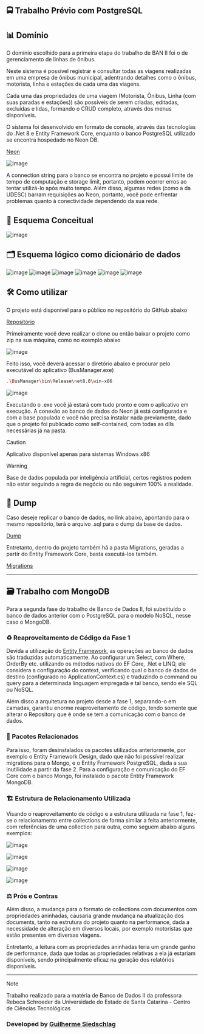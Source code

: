 ## 🚍 Trabalho Prévio com PostgreSQL

## 📊 Domínio

O domínio escolhido para a primeira etapa do trabalho de BAN II foi o de gerenciamento de linhas de ônibus. 

Neste sistema é possível registrar e consultar todas as viagens realizadas em uma empresa de ônibus municipal, adentrando detalhes como o ônibus, motorista, linha e estações de cada uma das viagens.

Cada uma das propriedades de uma viagem (Motorista, Ônibus, Linha (com suas paradas e estações)) são possíveis de serem criadas, editadas, excluídas e lidas, formando o CRUD completo, através dos menus disponíveis.

O sistema foi desenvolvido em formato de console, através das tecnologias do .Net 8 e Entity Framework Core, enquanto o banco PostgreSQL utilizado se encontra hospedado no Neon DB.

[Neon](https://console.neon.tech/)

![image](https://github.com/user-attachments/assets/c4de8521-40cd-47c2-90f8-7f209c366ca6)

A connection string para o banco se encontra no projeto e possui limite de tempo de computação e storage limit, portanto, podem ocorrer erros ao tentar utilizá-lo após muito tempo. Além disso, algumas redes (como a da UDESC) barram requisições ao Neon, portanto, você pode enfrentar problemas quanto à conectividade dependendo da sua rede.

## 📐 Esquema Conceitual

![image](https://github.com/user-attachments/assets/07e59bc3-7881-4cf4-8d08-c6adedd80f61)

## 🗂️ Esquema lógico como dicionário de dados

![image](https://github.com/user-attachments/assets/62225319-8775-4d5e-930e-da35d9e6299d)
![image](https://github.com/user-attachments/assets/e481186b-4918-4254-a177-3c1dc0839e31)
![image](https://github.com/user-attachments/assets/425b3713-58cd-4f58-9134-d10292baaee5)
![image](https://github.com/user-attachments/assets/be7805d1-a5e6-4456-8fd3-2ef1c5d496f2)
![image](https://github.com/user-attachments/assets/47ed0f3d-ea5a-4266-8426-a0c66f61b7b1)
![image](https://github.com/user-attachments/assets/051c4d71-211d-4aa8-beaa-e1164d35c990)

## 🛠️ Como utilizar

O projeto está disponível para o público no repositório do GitHub abaixo

[Repositório](https://github.com/phdguigui/BusManager)

Primeiramente você deve realizar o clone ou então baixar o projeto como zip na sua máquina, como no exemplo abaixo

![image](https://github.com/user-attachments/assets/ca21991b-88d2-4643-8381-e7ae4fba3cea)

Feito isso, você deverá acessar o diretório abaixo e procurar pelo executável do aplicativo (BusManager.exe)

```bash
.\BusManager\bin\Release\net8.0\win-x86
```

![image](https://github.com/user-attachments/assets/3f69ca4a-8d04-404b-a255-80e4d51ae43f)

Executando o .exe você já estará com tudo pronto e com o aplicativo em execução. A conexão ao banco de dados do Neon já está configurada e com a base populada e você não precisa instalar nada previamente, dado que o projeto foi publicado como self-contained, com todas as dlls necessárias já na pasta.

> [!CAUTION]
> Aplicativo disponível apenas para sistemas Windows x86

> [!WARNING]
> Base de dados populada por inteligência artificial, certos registros podem não estar seguindo a regra de negócio ou não seguirem 100% a realidade.

## 💾 Dump

Caso deseje replicar o banco de dados, no link abaixo, apontando para o mesmo repositório, terá o arquivo .sql para o dump da base de dados.

[Dump](https://github.com/phdguigui/BusManager/blob/main/Dump/dump-busmanager-202409141735.sql)

Entretanto, dentro do projeto também há a pasta Migrations, geradas a partir do Entity Framework Core, basta executá-los também.

[Migrations](https://github.com/phdguigui/BusManager/tree/main/BusManager/Migrations)

---

## 🗃️ Trabalho com MongoDB

Para a segunda fase do trabalho de Banco de Dados II, foi substituído o banco de dados anterior com o PostgreSQL para o modelo NoSQL, nesse caso o MongoDB.

### ♻️ Reaproveitamento de Código da Fase 1

Devida a utilização do [Entity Framework](https://learn.microsoft.com/pt-br/ef/core/), as operações ao banco de dados são traduzidas automaticamente. Ao configurar um Select, com Where, OrderBy etc. utilizando
os métodos nativos do EF Core, .Net e LINQ, ele considera a configuração do context, verificando qual o banco de dados de destino (configurado no ApplicationContext.cs) e traduzindo o command ou query para a determinada linguagem empregada e tal banco, sendo ele
SQL ou NoSQL.

Além disso a arquitetura no projeto desde a fase 1, separando-o em camadas, garantiu enorme reaproveitamento de código, tendo somente que alterar o Repository que é onde se tem a comunicação com o banco de dados.

### 🔧 Pacotes Relacionados

Para isso, foram desinstalados os pacotes utilizados anteriormente, por exemplo o Entity Framework Design, dado que não foi possível realizar migrations para o Mongo, e o Entity Framework PostgreSQL, dada a sua inutilidade a partir da fase 2.
Para a configuração e comunicação do EF Core com o banco Mongo, foi instalado o pacote Entity Framework MongoDB.

### 🏗️ Estrutura de Relacionamento Utilizada

Visando o reaproveitamento de código e a estrutura utilizada na fase 1, fez-se o relacionamento entre collections de forma similar a feita anteriormente, com referências de uma collection para outra, como seguem abaixo alguns exemplos:

![image](https://github.com/user-attachments/assets/b7c79638-cc14-4580-835c-c5dfb13e709a)

![image](https://github.com/user-attachments/assets/76df8751-7095-47c7-a294-3ae00d167630)

![image](https://github.com/user-attachments/assets/1200df1b-7d7f-4782-b46b-c16b2dcca054)

![image](https://github.com/user-attachments/assets/cbbe443e-a381-439b-a83e-a5633c062c4a)

### ⚖️ Prós e Contras

Além disso, a mudança para o formato de collections com documentos com propriedades aninhadas, causaria grande mudança na atualização dos documents, tanto 
na estrutura do projeto quanto na performance, dada a necessidade de alteração em diversos locais, por exemplo motoristas que estão presentes em diversas viagens.

Entretanto, a leitura com as propriedades aninhadas teria um grande ganho de performance, dada que todas as propriedades relativas a ela já estariam disponíveis, sendo principalmente eficaz na geração dos relatórios disponíveis.

---

> [!NOTE]
> Trabalho realizado para a matéria de Banco de Dados II da professora Rebeca Schroeder da Universidade do Estado de Santa Catarina - Centro de Ciências Tecnológicas

### Developed by [Guilherme Siedschlag](https://github.com/phdguigui)
